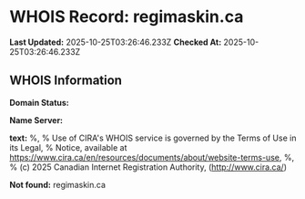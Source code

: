 # WHOIS Record: regimaskin.ca

**Last Updated:** 2025-10-25T03:26:46.233Z
**Checked At:** 2025-10-25T03:26:46.233Z

## WHOIS Information

**Domain Status:** 

**Name Server:** 

**text:** %, % Use of CIRA's WHOIS service is governed by the Terms of Use in its Legal, % Notice, available at https://www.cira.ca/en/resources/documents/about/website-terms-use, %, % (c) 2025 Canadian Internet Registration Authority, (http://www.cira.ca/)

**Not found:** regimaskin.ca

